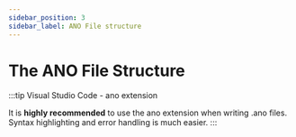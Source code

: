 ```yaml
---
sidebar_position: 3
sidebar_label: ANO File structure
---
```


# The ANO File Structure

:::tip Visual Studio Code - ano extension

It is **highly recommended** to use the ano extension when writing .ano files. Syntax highlighting and error handling is much easier.
:::
